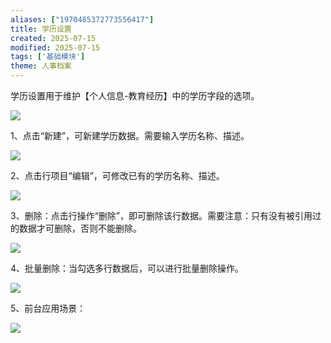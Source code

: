 ```yaml
---
aliases: ["1970485372773556417"]
title: 学历设置
created: 2025-07-15
modified: 2025-07-15
tags: ['基础模块']
theme: 人事档案
---
```


学历设置用于维护【个人信息-教育经历】中的学历字段的选项。

![](bda1ba2cb986aa6b561a57acd7d537af.jpg)

1、点击“新建”，可新建学历数据。需要输入学历名称、描述。

![](43681930d12ec8aebe0c5d2fda220f9b.jpg)

2、点击行项目“编辑”，可修改已有的学历名称、描述。

![](33334ede41b2f88e755f5a8d75fcca31.jpg)

3、删除：点击行操作“删除”，即可删除该行数据。需要注意：只有没有被引用过的数据才可删除，否则不能删除。

![](652d50eab1a4abd8e4edd6db47cc4ddc.jpg)

4、批量删除：当勾选多行数据后，可以进行批量删除操作。

![](1c89b0afc4e9f5cb12ed78ff9b071d2f.jpg)

5、前台应用场景：

![](d6a0616fcb8557b82fb324b9c8fc1ec8.jpg)